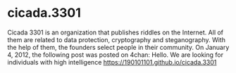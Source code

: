 # cicada.3301
Cicada 3301 is an organization that publishes riddles on the Internet. All of them are related to data protection, cryptography and steganography. With the help of them, the founders select people in their community. On January 4, 2012, the following post was posted on 4chan: Hello. We are looking for individuals with high intelligence
https://190101101.github.io/cicada.3301

